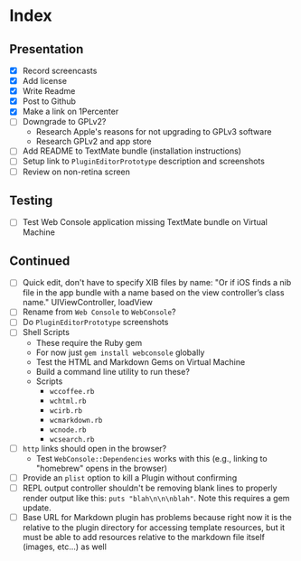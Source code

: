 # Index

## Presentation

* [x] Record screencasts
* [x] Add license
* [x] Write Readme
* [x] Post to Github
* [x] Make a link on 1Percenter
* [ ] Downgrade to GPLv2?
	* Research Apple's reasons for not upgrading to GPLv3 software
	* Research GPLv2 and app store
* [ ] Add README to TextMate bundle (installation instructions)
* [ ] Setup link to `PluginEditorPrototype` description and screenshots
* [ ] Review on non-retina screen

## Testing

* [ ] Test Web Console application missing TextMate bundle on Virtual Machine

## Continued

* [ ] Quick edit, don't have to specify XIB files by name: "Or if iOS finds a nib file in the app bundle with a name based on the view controller’s class name." UIViewController, loadView
* [ ] Rename from `Web Console` to `WebConsole`?
* [ ] Do `PluginEditorPrototype` screenshots
* [ ] Shell Scripts
	* These require the Ruby gem
	* For now just `gem install webconsole` globally
	* Test the HTML and Markdown Gems on Virtual Machine
	* Build a command line utility to run these?
	* Scripts
		* `wccoffee.rb`
		* `wchtml.rb`
		* `wcirb.rb`
		* `wcmarkdown.rb`
		* `wcnode.rb`
		* `wcsearch.rb`
* [ ] `http` links should open in the browser?
	* Test `WebConsole::Dependencies` works with this (e.g., linking to "homebrew" opens in the browser)
* [ ] Provide an `plist` option to kill a Plugin without confirming
* [ ] REPL output controller shouldn't be removing blank lines to properly render output like this: `puts "blah\n\n\nblah"`. Note this requires a gem update.
* [ ] Base URL for Markdown plugin has problems because right now it is the relative to the plugin directory for accessing template resources, but it must be able to add resources relative to the markdown file itself (images, etc...) as well